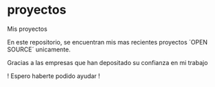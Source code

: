 # proyectos
Mis proyectos

En este repositorio, se encuentran mis mas recientes proyectos ´OPEN SOURCE´ unicamente.

Gracias a las empresas que han depositado su confianza en mi trabajo

! Espero haberte podido ayudar !
